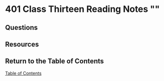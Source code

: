 # 401 Class Thirteen Reading Notes ""

## Questions

## Resources

## Return to the Table of Contents

[Table of Contents](https://todd75.github.io/reading-notes/)